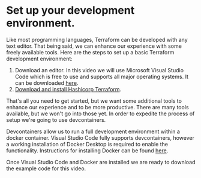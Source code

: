 # Set up your development environment.

Like most programming languages, Terraform can be developed with any text editor.  That being said, we can enhance our experience with some freely available tools.  Here are the steps to set up a basic Terraform development environment:

1. Download an editor.  In this video we will use Microsoft Visual Studio Code which is free to use and supports all major operating systems.  It can be downloaded [here](https://code.visualstudio.com/download).
2. [Download and install Hashicorp Terraform](https://developer.hashicorp.com/terraform/install).

That's all you need to get started, but we want some additional tools to enhance our experience and to be more productive.  There are many tools available, but we won't go into those yet.  In order to expedite the process of setup we're going to use devcontainers.

Devcontainers allow us to run a full development environment within a docker container.  Visual Studio Code fully supports devcontainers, however a working installation of Docker Desktop is required to enable the functionality.  Instructions for installing Docker can be found [here](https://www.docker.com/products/docker-desktop/).

Once Visual Studio Code and Docker are installed we are ready to download the example code for this video.